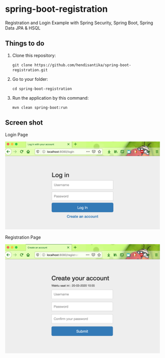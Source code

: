 # spring-boot-registration
Registration and Login Example with Spring Security, Spring Boot, Spring Data JPA &amp; HSQL

## Things to do
1. Clone this repository:
    ```
    git clone https://github.com/hendisantika/spring-boot-registration.git
    ```
2. Go to your folder:
    ```
    cd spring-boot-registration
    ```
3. Run the application by this command:
    ```
    mvn clean spring-boot:run
    ```

## Screen shot

Login Page

![Login Page](img/login.png "Login Page")

Registration Page

![Registration Page](img/registration.png "Registration Page")
